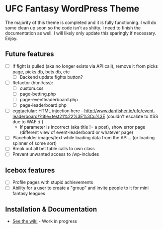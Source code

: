 # UFC Fantasy WordPress Theme

The majority of this theme is completed and it is fully functioning.  I will do some clean up soon so the code isn't as shitty.  I need to finish the documentation as well.  I will likely only update this sparingly if necessary.  Enjoy.

## Future features

- [ ] If fight is pulled (aka no longer exists via API call), remove it from picks page, picks db, bets db, etc
  - [ ] Backend update fights button?
- [ ] Refactor (html/css):
  - [ ] custom.css
  - [ ] page-betting.php
  - [ ] page-eventleaderboard.php
  - [ ] page-leaderboard.php
- [ ] eggtactular: HTML injection here - http://www.danfisher.io/ufc/event-leaderboard/?title=test21%22%3E%3Cu%3E (couldn't escalate to XSS due to WAF  :( )
  - If parameter is incorrect (aka title != a post), show error page (different view of event-leaderboard or whatever page)
- [ ] Placeholder images/text while loading data from the API... (or loading spinner of some sort)
- [ ] Break out all bet table calls to own class
- [ ] Prevent unwanted access to /wp-includes

## Icebox features

- [ ] Profile pages with stupid achievements
- [ ] Ability for a user to create a "group" and invite people to it for mini fantasy leagues

## Installation & Documentation

* [See the wiki](https://github.com/danxfisher/UFC-Fantasy-WordPress-Theme/wiki) - Work in progress
